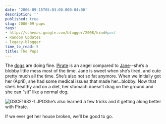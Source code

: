 ```yaml
---
date: '2006-09-15T05:03:00.000-04:00'
description: ''
published: true
slug: 2006-09-pups
tags:
- http://schemas.google.com/blogger/2008/kind#post
- Random Updates
- legacy-blogger
time_to_read: 5
title: The Pups
---
```


The <a href="http://www.wassupy.com/gallery2/main.php?g2_itemId=3781">dogs</a> are doing fine. <a href="http://www.wassupy.com/gallery2/main.php?g2_itemId=3293&amp;g2_page=2http://www.wassupy.com/gallery2/main.php?g2_itemId=3293">Pirate</a> is an angel compared to <a href="http://www.wassupy.com/gallery2/main.php?g2_itemId=3515&amp;g2_page=2">Jane</a>--she’s a blobby little mess most of the time. Jane is sweet when she’s tired, and cute pretty much all the time. She’s also not so fat anymore. When we initially got her (April), she had some medical issues that made her…blobby. Now that she’s healthy and on a diet, her stomach doesn’t drag on the ground and she can “sit” like a normal dog.



![DSCF1632-1.JPG](DSCF1632-1.JPG)She’s also learned a few tricks and it getting along better with Pirate.

If we ever get her house broken, we’ll be good to go.